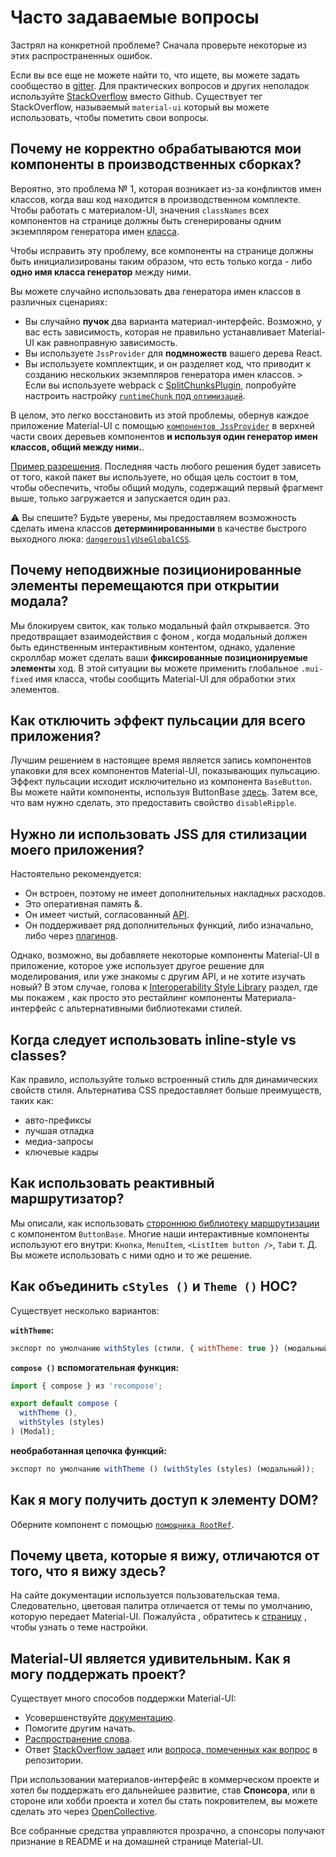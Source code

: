 # Часто задаваемые вопросы

<p class="description">Застрял на конкретной проблеме? Сначала проверьте некоторые из этих распространенных ошибок.</p>

Если вы все еще не можете найти то, что ищете, вы можете задать сообщество в [gitter](https://gitter.im/mui-org/material-ui). Для практических вопросов и других неполадок используйте [StackOverflow](https://stackoverflow.com/questions/tagged/material-ui) вместо Github. Существует тег StackOverflow, называемый `material-ui` который вы можете использовать, чтобы пометить свои вопросы.

## Почему не корректно обрабатываются мои компоненты в производственных сборках?

Вероятно, это проблема № 1, которая возникает из-за конфликтов имен классов, когда ваш код находится в производственном комплекте. Чтобы работать с материалом-UI, значения `classNames` всех компонентов на странице должны быть сгенерированы одним экземпляром генератора имен [класса](/customization/css-in-js/#creategenerateclassname-options-class-name-generator).

Чтобы исправить эту проблему, все компоненты на странице должны быть инициализированы таким образом, что есть только когда - либо **одно имя класса генератор** между ними.

Вы можете случайно использовать два генератора имен классов в различных сценариях:

- Вы случайно **пучок** два варианта материал-интерфейс. Возможно, у вас есть зависимость, которая не правильно устанавливает Material-UI как равноправную зависимость.
- Вы используете `JssProvider` для **подмножеств** вашего дерева React.
- Вы используете комплектщик, и он разделяет код, что приводит к созданию нескольких экземпляров генератора имен классов. > Если вы используете webpack с [SplitChunksPlugin](https://webpack.js.org/plugins/split-chunks-plugin/), попробуйте настроить настройку [`runtimeChunk` под `оптимизаций`](https://webpack.js.org/configuration/optimization/#optimization-runtimechunk).

В целом, это легко восстановить из этой проблемы, обернув каждое приложение Material-UI с помощью [`компонентов JssProvider`](/customization/css-in-js/#jssprovider) в верхней части своих деревьев компонентов **и используя один генератор имен классов, общий между ними.**.

[Пример разрешения](/customization/css-in-js/#jssprovider). Последняя часть любого решения будет зависеть от того, какой пакет вы используете, но общая цель состоит в том, чтобы обеспечить, чтобы общий модуль, содержащий первый фрагмент выше, только загружается и запускается один раз.

⚠️ Вы спешите? Будьте уверены, мы предоставляем возможность сделать имена классов **детерминированными** в качестве быстрого выходного люка: [`dangerouslyUseGlobalCSS`](/customization/css-in-js/#global-css).

## Почему неподвижные позиционированные элементы перемещаются при открытии модала?

Мы блокируем свиток, как только модальный файл открывается. Это предотвращает взаимодействия с фоном , когда модальный должен быть единственным интерактивным контентом, однако, удаление скроллбар может сделать ваши **фиксированные позиционируемые элементы** ход. В этой ситуации вы можете применить глобальное `.mui-fixed` имя класса, чтобы сообщить Material-UI для обработки этих элементов.

## Как отключить эффект пульсации для всего приложения?

Лучшим решением в настоящее время является запись компонентов упаковки для всех компонентов Material-UI, показывающих пульсацию. Эффект пульсации исходит исключительно из компонента `BaseButton`. Вы можете найти компоненты, используя ButtonBase [здесь](https://github.com/mui-org/material-ui/search?utf8=%E2%9C%93&q=%22%2F%2F+%40inheritedComponent+ButtonBase%22). Затем все, что вам нужно сделать, это предоставить свойство `disableRipple`.

## Нужно ли использовать JSS для стилизации моего приложения?

Настоятельно рекомендуется:

- Он встроен, поэтому не имеет дополнительных накладных расходов.
- Это оперативная память &.
- Он имеет чистый, согласованный [API](http://cssinjs.org/json-api/).
- Он поддерживает ряд дополнительных функций, либо изначально, либо через [плагинов](http://cssinjs.org/plugins/).

Однако, возможно, вы добавляете некоторые компоненты Material-UI в приложение, которое уже использует другое решение для моделирования, или уже знакомы с другим API, и не хотите изучать новый? В этом случае, голова к [Interoperability Style Library](/guides/interoperability/) раздел, где мы покажем , как просто это рестайлинг компоненты Материала-интерфейс с альтернативными библиотеками стилей.

## Когда следует использовать inline-style vs classes?

Как правило, используйте только встроенный стиль для динамических свойств стиля. Альтернатива CSS предоставляет больше преимуществ, таких как:

- авто-префиксы
- лучшая отладка
- медиа-запросы
- ключевые кадры

## Как использовать реактивный маршрутизатор?

Мы описали, как использовать [стороннюю библиотеку маршрутизации](/demos/buttons/#third-party-routing-library) с компонентом `ButtonBase`. Многие наши интерактивные компоненты используют его внутри: `Кнопка`, `MenuItem`, `<ListItem button />`, `Tab`и т. Д. Вы можете использовать с ними одно и то же решение.

## Как объединить `сStyles ()` и `Theme ()` HOC?

Существует несколько вариантов:

**`withTheme`:**

```js
экспорт по умолчанию withStyles (стили, { withTheme: true }) (модальный);
```

**`compose ()` вспомогательная функция:**

```js
import { compose } из 'recompose';

export default compose (
  withTheme (),
  withStyles (styles)
) (Modal);
```

**необработанная цепочка функций:**

```js
экспорт по умолчанию withTheme () (withStyles (styles) (модальный));
```

## Как я могу получить доступ к элементу DOM?

Оберните компонент с помощью [`помощника RootRef`](/api/root-ref/).

## Почему цвета, которые я вижу, отличаются от того, что я вижу здесь?

На сайте документации используется пользовательская тема. Следовательно, цветовая палитра отличается от темы по умолчанию, которую передает Material-UI. Пожалуйста , обратитесь к [страницу](/customization/themes/) , чтобы узнать о теме настройки.

## Material-UI является удивительным. Как я могу поддержать проект?

Существует много способов поддержки Material-UI:

- Усовершенствуйте [документацию](https://github.com/mui-org/material-ui/tree/master/docs).
- Помогите другим начать.
- [Распространение слова](https://twitter.com/MaterialUI).
- Ответ [StackOverflow задает](https://stackoverflow.com/questions/tagged/material-ui) или [вопроса, помеченных как вопрос](https://github.com/mui-org/material-ui/issues?q=is%3Aopen+is%3Aissue+label%3Aquestion) в репозитории.

При использовании материалов-интерфейс в коммерческом проекте и хотел бы поддержать его дальнейшее развитие, став **Спонсора**, или в стороне или хобби проекта и хотел бы стать покровителем, вы можете сделать это через [OpenCollective](https://opencollective.com/material-ui).

Все собранные средства управляются прозрачно, а спонсоры получают признание в README и на домашней странице Material-UI.